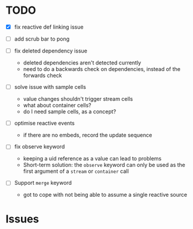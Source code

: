 # TODO

* [x] fix reactive def linking issue
* [ ] add scrub bar to pong
* [ ] fix deleted dependency issue
  * deleted dependencies aren't detected currently
  * need to do a backwards check on dependencies, instead of the forwards check
* [ ] solve issue with sample cells
  * value changes shouldn't trigger stream cells
  * what about container cells?
  * do I need sample cells, as a concept?
* [ ] optimise reactive events

  * if there are no embeds, record the update sequence
* [ ] fix observe keyword
  * keeping a uid reference as a value can lead to problems
  * Short-term solution: the `observe` keyword can only be used as the first argument of a `stream` or `container` call
* [ ] Support `merge` keyword
  * got to cope with not being able to assume a single reactive source

# Issues

